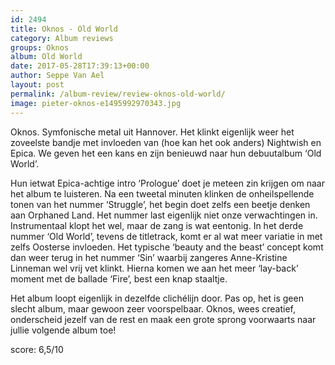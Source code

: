 ```yaml
---
id: 2494
title: Oknos - Old World
category: Album reviews
groups: Oknos
album: Old World
date: 2017-05-28T17:39:13+00:00
author: Seppe Van Ael
layout: post
permalink: /album-review/review-oknos-old-world/
image: pieter-oknos-e1495992970343.jpg
---
```

Oknos. Symfonische metal uit Hannover. Het klinkt eigenlijk weer het zoveelste bandje met invloeden van (hoe kan het ook anders) Nightwish en Epica. We geven het een kans en zijn benieuwd naar hun debuutalbum ‘Old World’.

Hun ietwat Epica-achtige intro ‘Prologue’ doet je meteen zin krijgen om naar het album te luisteren. Na een tweetal minuten klinken de onheilspellende tonen van het nummer ‘Struggle’, het begin doet zelfs een beetje denken aan Orphaned Land. Het nummer last eigenlijk niet onze verwachtingen in. Instrumentaal klopt het wel, maar de zang is wat eentonig. In het derde nummer ‘Old World’, tevens de titletrack, komt er al wat meer variatie in met zelfs Oosterse invloeden. Het typische ‘beauty and the beast’ concept komt dan weer terug in het nummer ‘Sin’ waarbij zangeres Anne-Kristine Linneman wel vrij vet klinkt. Hierna komen we aan het meer ‘lay-back’ moment met de ballade ‘Fire’, best een knap staaltje.

Het album loopt eigenlijk in dezelfde clichélijn door. Pas op, het is geen slecht album, maar gewoon zeer voorspelbaar. Oknos, wees creatief, onderscheid jezelf van de rest en maak een grote sprong voorwaarts naar jullie volgende album toe!

score: 6,5/10
